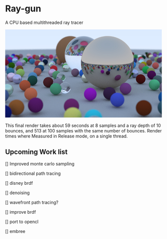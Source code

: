 # Ray-gun
A CPU based multithreaded ray tracer

![Scene](Scene.jpg)

This final render takes about 59 seconds at 8 samples and a ray depth of 10 bounces, 
and 513 at 100 samples with the same number of bounces.
Render times where Measured in Release mode, on a single thread.


## Upcoming Work list
[] Improved monte carlo sampling

[] bidirectional path tracing

[] disney brdf

[] denoising

[] wavefront path tracing?

[] improve brdf

[] port to opencl

[] embree
